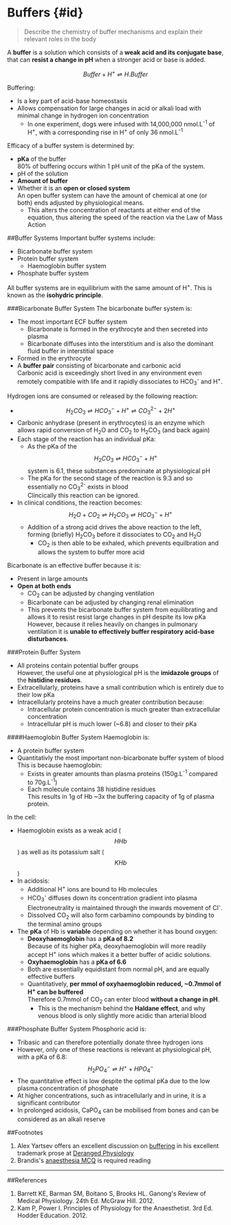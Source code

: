# Buffers {#id}
> Describe the chemistry of buffer mechanisms and explain their relevant roles in the body

A **buffer** is a solution which consists of a **weak acid and its conjugate base**, that can **resist a change in pH** when a stronger acid or base is added.

$$ Buffer + H^+ ⇌ H.Buffer $$

Buffering:
* Is a key part of acid-base homeostasis
* Allows compensation for large changes in acid or alkali load with minimal change in hydrogen ion concentration  
  * In one experiment, dogs were infused with 14,000,000 nmol.L<sup>-1</sup> of H<sup>+</sup>, with a corresponding rise in H<sup>+</sup> of only 36 nmol.L<sup>-1</sup>

Efficacy of a buffer system is determined by:
* **pKa** of the buffer  
  80% of buffering occurs within 1 pH unit of the pKa of the system.
* pH of the solution
* **Amount of buffer**
* Whether it is an **open or closed system**  
  An open buffer system can have the amount of chemical at one (or both) ends adjusted by physiological means.
    * This alters the concentration of reactants at either end of the equation, thus altering the speed of the reaction via the Law of Mass Action

##Buffer Systems
Important buffer systems include:
* Bicarbonate buffer system
* Protein buffer system
    * Haemoglobin buffer system
* Phosphate buffer system

All buffer systems are in equilibrium with the same amount of H<sup>+</sup>. This is known as the **isohydric principle**.


###Bicarbonate Buffer System
The bicarbonate buffer system is:
* The most important ECF buffer system
  * Bicarbonate is formed in the erythrocyte and then secreted into plasma
  * Bicarbonate diffuses into the interstitium and is also the dominant fluid buffer in interstitial space
* Formed in the erythrocyte
* A **buffer pair** consisting of bicarbonate and carbonic acid  
Carbonic acid is exceedingly short lived in any environment even remotely compatible with life and it rapidly dissociates to HCO<sub>3</sub><sup>-</sup> and H<sup>+</sup>.

Hydrogen ions are consumed or released by the following reaction:
* $$H_2CO_3 ⇌H CO_3^- + H^+  ⇌  CO_3^{2-} + 2H^+$$
* Carbonic anhydrase (present in erythrocytes) is an enzyme which allows rapid conversion of H<sub>2</sub>O and CO<sub>2</sub> to H<sub>2</sub>CO<sub>3</sub> (and back again)
* Each stage of the reaction has an individual pKa:
  * As the pKa of the $$H_2CO_3 ⇌H CO_3^- + H^+ $$ system is 6.1, these substances predominate at physiological pH
  * The pKa for the second stage of the reaction is 9.3 and so essentially no CO<sub>3</sub><sup>2-</sup> exists in blood  
  Clincically this reaction can be ignored.
* In clinical conditions, the reaction becomes:  
$$ H_2O + CO_2 ⇌ H_2CO_3 ⇌H CO_3^- + H^+ $$
  * Addition of a strong acid drives the above reaction to the left, forming (briefly) H<sub>2</sub>CO<sub>3</sub> before it dissociates to CO<sub>2</sub> and H<sub>2</sub>O
    * CO<sub>2</sub> is then able to be exhaled, which prevents equilbration and allows the system to buffer more acid



Bicarbonate is an effective buffer because it is:
* Present in large amounts
* **Open at both ends**  
  * CO<sub>2</sub> can be adjusted by changing ventilation
  * Bicarbonate can be adjusted by changing renal elimination
  * This prevents the bicarbonate buffer system from equilibrating and allows it to resist resist large changes in pH despite its low pKa  
  However, because it relies heavily on changes in pulmonary ventilation it is **unable to effectively buffer respiratory acid-base disturbances**.


###Protein Buffer System
* All proteins contain potential buffer groups  
However, the useful one at physiological pH is the **imidazole groups** of the **histidine residues**.
* Extracellularly, proteins have a small contribution which is entirely due to their low pKa
* Intracellularly proteins have a much greater contribution because:
  * Intracellular protein concentration is much greater than extracellular concentration
  * Intracellular pH is much lower (~6.8) and closer to their pKa

####Haemoglobin Buffer System
Haemoglobin is:
* A protein buffer system
* Quantitativly the most important non-bicarbonate buffer system of blood  
This is because haemoglobin:
  * Exists in greater amounts than plasma proteins (150g.L<sup>-1</sup> compared to 70g.L<sup>-1</sup>)
  * Each molecule contains 38 histidine residues  
  This results in 1g of Hb ~3x the buffering capacity of 1g of plasma protein.

In the cell:
* Haemoglobin exists as a weak acid ($$HHb$$) as well as its potassium salt ($$KHb$$)
* In acidosis:
  * Additional H<sup>+</sup> ions are bound to Hb molecules
  * HCO<sub>3</sub><sup>-</sup> diffuses down its concentration gradient into plasma  
  Electroneutrality is maintained through the inwards movement of Cl<sup>-</sup>.
  * Dissolved CO<sub>2</sub> will also form carbamino compounds by binding to the terminal amino groups
* The **pKa** of Hb is **variable** depending on whether it has bound oxygen:
  * **Deoxyhaemoglobin** has a **pKa of 8.2**  
  Because of its higher pKa, deoxyhaemoglobin will more readily accept H<sup>+</sup> ions which makes it a better buffer of acidic solutions.
  * **Oxyhaemoglobin** has a **pKa of 6.6**
  * Both are essentially equidistant from normal pH, and are equally effective buffers
  * Quantitatively, **per mmol of oxyhaemoglobin reduced, ~0.7mmol of H<sup>+</sup> can be buffered**  
  Therefore 0.7mmol of CO<sub>2</sub> can enter blood **without a change in pH**.
    * This is the mechanism behind the **Haldane effect**, and why venous blood is only slightly more acidic than arterial blood

###Phosphate Buffer System
Phosphoric acid is:
* Tribasic and can therefore potentially donate three hydrogen ions
* However, only one of these reactions is relevant at physiological pH, with a pKa of 6.8:  
$$ H_2PO_4^- ⇌ H^+ + HPO_4^-$$
* The quantitative effect is low despite the optimal pKa due to the low plasma concentration of phosphate
* At higher concentrations, such as intracellularly and in urine, it is a significant contributor
* In prolonged acidosis, CaPO<sub>4</sub> can be mobilised from bones and can be considered as an alkali reserve

##Footnotes
1. Alex Yartsev offers an excellent discussion on [buffering](http://www.derangedphysiology.com/main/core-topics-intensive-care/acid-base-disturbances/Chapter%202.0.3/buffering-acute-respiratory-acid-base-disturbances) in his excellent trademark prose at [Deranged Physiology](http://www.derangedphysiology.com)
2. Brandis's [anaesthesia MCQ](http://www.anaesthesiamcq.com/AcidBaseBook/ab2_2.php) is required reading

---
##References
1. Barrett KE, Barman SM, Boitano S, Brooks HL. Ganong's Review of Medical Physiology. 24th Ed. McGraw Hill. 2012.
2. Kam P, Power I. Principles of Physiology for the Anaesthetist. 3rd Ed. Hodder Education. 2012.